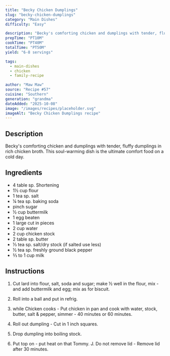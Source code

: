 ```yaml
---
title: "Becky Chicken Dumplings"
slug: "becky-chicken-dumplings"
category: "Main Dishes"
difficulty: "Easy"

description: "Becky's comforting chicken and dumplings with tender, fluffy dumplings in rich chicken broth. This soul-warming dish is the ultimate comfort food on a cold day."
prepTime: "PT10M"
cookTime: "PT40M"
totalTime: "PT50M"
yield: "6-8 servings"

tags:
  - main-dishes
  - chicken
  - family-recipe

author: "Maw Maw"
source: "Recipe #57"
cuisine: "Southern"
generation: "grandma"
dateAdded: "2025-10-08"
image: "/images/recipes/placeholder.svg"
imageAlt: "Becky Chicken Dumplings recipe"
---
```


## Description

Becky's comforting chicken and dumplings with tender, fluffy dumplings in rich chicken broth. This soul-warming dish is the ultimate comfort food on a cold day.

## Ingredients

- 4 table sp. Shortening
- 1½ cup flour
- 1 tea sp. salt
- ¼ tea sp. baking soda
- pinch sugar
- ½ cup buttermilk
- 1 egg beaten
- 1 large cut in pieces
- 2 cup water
- 2 cup chicken stock
- 2 table sp. butter
- ⅓ tea sp. salt/dry stock (if salted use less)
- ½ tea sp. freshly ground black pepper
- ⅔ to 1 cup milk

## Instructions

1. Cut lard into flour, salt, soda and sugar; make ½ well in the flour, mix - and add buttermilk and egg; mix as for biscuit.

2. Roll into a ball and put in refrig.

3. while Chicken cooks - Put chicken in pan and cook with water, stock, butter, salt & pepper, simmer - 40 minutes or 60 minutes.

4. Roll out dumpling - Cut in 1 inch squares.

5. Drop dumpling into boiling stock.

6. Put top on - put heat on that Tommy. J. Do not remove lid - Remove lid after 30 minutes.